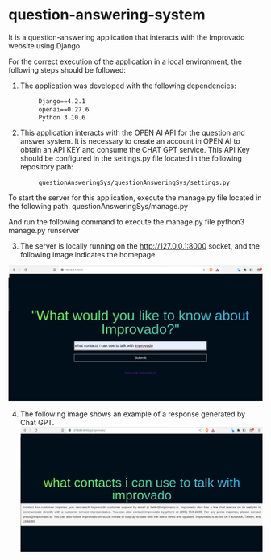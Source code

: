 # question-answering-system
It is a question-answering application that interacts with the Improvado website using Django.

For the correct execution of the application in a local environment, the following steps should be followed:
1. The application was developed with the following dependencies:

            Django==4.2.1
            openai==0.27.6
            Python 3.10.6

2. This application interacts with the OPEN AI API for the question and answer system.  It is necessary to create an account in OPEN AI to obtain an API KEY and consume the CHAT GPT service.
This API Key should be configured in the settings.py file located in the following repository path:

            questionAnsweringSys/questionAnsweringSys/settings.py

To start the server for this application, execute the manage.py file located in the following path:
              questionAnsweringSys/manage.py

And run the following command to execute the manage.py file
                python3 manage.py runserver

3. The server is locally running on the http://127.0.0.1:8000 socket, and the following image indicates the homepage.
 
![Alt Text](images/homePage.png)

4. The following image shows an example of a response generated by Chat GPT. 
![Alt Text](images/responsePage.png)

